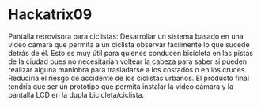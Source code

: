 Hackatrix09
===========

Pantalla retrovisora para ciclistas: Desarrollar un sistema basado en una video cámara que permita a un ciclista observar fácilmente lo que sucede detrás de él. Esto es muy útil para quienes conducen bicicleta en las pistas de la ciudad pues no necesitarían voltear la cabeza para saber si pueden realizar alguna maniobra para trasladarse a los costados o en los cruces. Reduciría el riesgo de accidente de los ciclistas urbanos.  El producto final tendría que ser un prototipo que permita instalar la video cámara y la pantalla LCD en la dupla bicicleta/ciclista.

